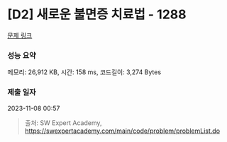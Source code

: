 # [D2] 새로운 불면증 치료법 - 1288 

[문제 링크](https://swexpertacademy.com/main/code/problem/problemDetail.do?contestProbId=AV18_yw6I9MCFAZN) 

### 성능 요약

메모리: 26,912 KB, 시간: 158 ms, 코드길이: 3,274 Bytes

### 제출 일자

2023-11-08 00:57



> 출처: SW Expert Academy, https://swexpertacademy.com/main/code/problem/problemList.do